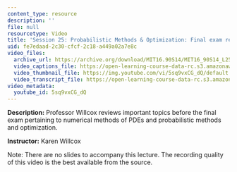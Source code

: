 ```yaml
---
content_type: resource
description: ''
file: null
resourcetype: Video
title: 'Session 25: Probabilistic Methods & Optimization: Final exam review'
uid: fe7edaad-2c30-cfcf-2c18-a449a02a7e8c
video_files:
  archive_url: https://archive.org/download/MIT16.90S14/MIT16_90S14_L25_300k.mp4
  video_captions_file: https://open-learning-course-data-rc.s3.amazonaws.com/16-90-computational-methods-in-aerospace-engineering-spring-2014/f64a99c154cd513488b79c07eba5e082_5sq9vxCG_dQ.vtt
  video_thumbnail_file: https://img.youtube.com/vi/5sq9vxCG_dQ/default.jpg
  video_transcript_file: https://open-learning-course-data-rc.s3.amazonaws.com/16-90-computational-methods-in-aerospace-engineering-spring-2014/72a87a8fc3003b9bb74079e31ccc1f91_5sq9vxCG_dQ.pdf
video_metadata:
  youtube_id: 5sq9vxCG_dQ
---
```


**Description:** Professor Willcox reviews important topics before the final exam pertaining to numerical methods of PDEs and probabilistic methods and optimization.

**Instructor:** Karen Willcox

Note: There are no slides to accompany this lecture. The recording quality of this video is the best available from the source.